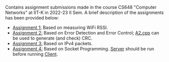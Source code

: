 Contains assignment submissions made in the course CS648 "Computer Networks" at IIT-K in 2022-23 II Sem. A brief description of the assignments has been provided below:

+ [<u>Assignment 1:</u>](./A1.pdf) Based on measuring WiFi RSSI.
+ [<u>Assignment 2:</u>](./A2.pdf) Based on Error Detection and Error Control; [A2.cpp](./A2.cpp) can be used to generate (and check) CRC.
+ [<u>Assignment 3:</u>](./A3.pdf) Based on IPv4 packets.
+ [<u>Assignment 4:</u>](./A4.pdf) Based on Socket Programming. [Server](A4_server.py) should be run before running [Client](A4_client.py).